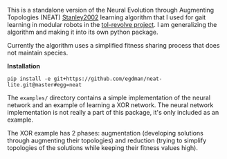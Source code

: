 This is a standalone version of the Neural Evolution through Augmenting Topologies (NEAT) [Stanley2002](http://nn.cs.utexas.edu/downloads/papers/stanley.ec02.pdf) learning algorithm that I used for gait learning in modular robots in the [tol-revolve project](https://github.com/egdman/tol-revolve/tree/tol-env). I am generalizing the algorithm and making it into its own python package.

Currently the algorithm uses a simplified fitness sharing process that does not maintain species.

**Installation**

`pip install -e git+https://github.com/egdman/neat-lite.git@master#egg=neat`


The `examples/` directory contains a simple implementation of the neural network and an example of learning a XOR network. The neural network implementation is not really a part of this package, it's only included as an example.

The XOR example has 2 phases: augmentation (developing solutions through augmenting their topologies) and reduction (trying to simplify topologies of the solutions while keeping their fitness values high). 